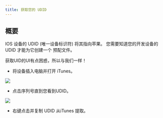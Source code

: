 ```yaml
---
title: 获取您的 UDID
---
```


## 概要

IOS 设备的 UDID (唯一设备标识符) 将其指向苹果。 您需要知道您的开发设备的 UDID 才能为它创建一个 预配文件。

获取UID的UI有点困惑，所以与我们一样！

* 将设备插入电脑并打开 iTunes。

<img src="/docs/assets/img/appflow/ss-profiles-ios-udid-1.png" />

* 点击序列号直到您看到UDID。

<img src="/docs/assets/img/appflow/ss-profiles-ios-udid-2.png" />

* 右键点击并复制 UDID 从iTunes 提取。
